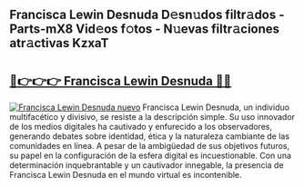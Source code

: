 ## Francisca Lewin Desnuda D𝚎sn𝚞dos filtr𝚊dos - Parts-mX8 Vid𝚎os f𝚘tos - N𝚞evas filtr𝚊ciones atr𝚊ctivas KzxaT

# <h2><a href="http://mb53egd.tromn.icu/?c=Francisca+Lewin+Desnuda">🔗👉👉👉 Francisca Lewin Desnuda 🔗🔗</a></h2>

[![Francisca Lewin Desnuda nuevo](https://i.imgur.com/pEAQMta.gif)](http://mb53egd.tromn.icu/?c=Francisca+Lewin+Desnuda)
Francisca Lewin Desnuda, un individuo multifacético y divisivo, se resiste a la descripción simple. Su uso innovador de los medios digitales ha cautivado y enfurecido a los observadores, generando debates sobre identidad, ética y la naturaleza cambiante de las comunidades en línea. A pesar de la ambigüedad de sus objetivos futuros, su papel en la configuración de la esfera digital es incuestionable. Con una determinación inquebrantable y un cautivador innegable, la presencia de Francisca Lewin Desnuda en el mundo virtual es incontenible.
